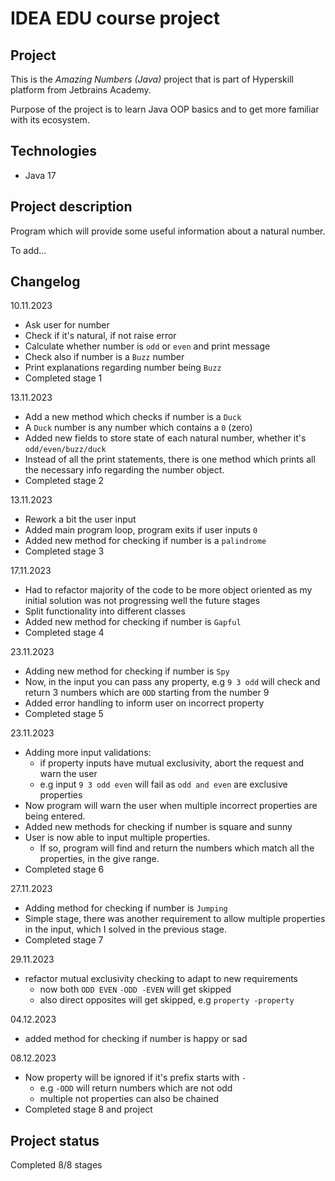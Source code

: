 # IDEA EDU course project

## Project
This is the *Amazing Numbers (Java)* project that is part of Hyperskill platform from Jetbrains Academy.

Purpose of the project is to learn Java OOP basics and to get more familiar with its ecosystem.

## Technologies

- Java 17

## Project description
Program which will provide some useful information about a natural number.

To add...

## Changelog
10.11.2023
- Ask user for number
- Check if it's natural, if not raise error
- Calculate whether number is `odd` or `even` and print message
- Check also if number is a `Buzz` number
- Print explanations regarding number being `Buzz`
- Completed stage 1

13.11.2023
- Add a new method which checks if number is a `Duck`
- A `Duck` number is any number which contains a `0` (zero)
- Added new fields to store state of each natural number, whether it's `odd/even/buzz/duck`
- Instead of all the print statements, there is one method which prints all the necessary info regarding the number object.
- Completed stage 2

13.11.2023
- Rework a bit the user input
- Added main program loop, program exits if user inputs `0`
- Added new method for checking if number is a `palindrome`
- Completed stage 3

17.11.2023
- Had to refactor majority of the code to be more object oriented as my initial solution was not progressing well the future stages
- Split functionality into different classes
- Added new method for checking if number is `Gapful`
- Completed stage 4

23.11.2023
- Adding new method for checking if number is `Spy`
- Now, in the input you can pass any property, e.g `9 3 odd` will check and return 3 numbers which are `ODD` starting from the number 9
- Added error handling to inform user on incorrect property
- Completed stage 5

23.11.2023
- Adding more input validations:
  - if property inputs have mutual exclusivity, abort the request and warn the user
  - e.g input `9 3 odd even` will fail as `odd and even` are exclusive properties
- Now program will warn the user when multiple incorrect properties are being entered.
- Added new methods for checking if number is square and sunny
- User is now able to input multiple properties. 
  - If so, program will find and return the numbers which match all the properties, in the give range.
- Completed stage 6

27.11.2023
- Adding method for checking if number is `Jumping`
-  Simple stage, there was another requirement to allow multiple properties in the input, which I solved in the previous stage.
- Completed stage 7

29.11.2023
- refactor mutual exclusivity checking to adapt to new requirements
  - now both `ODD EVEN` `-ODD -EVEN` will get skipped
  - also direct opposites will get skipped, e.g `property -property`

04.12.2023
- added method for checking if number is happy or sad

08.12.2023
- Now property will be ignored if it's prefix starts with `-`
  - e.g `-ODD` will return numbers which are not odd
  - multiple not properties can also be chained
- Completed stage 8 and project

## Project status
Completed 8/8 stages